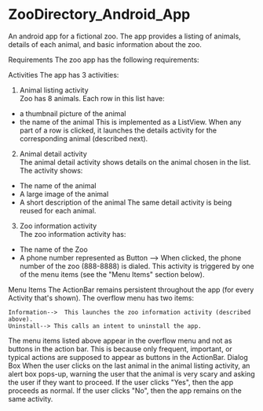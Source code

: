 # ZooDirectory_Android_App

An android app for a fictional zoo. The app provides a listing of animals, details of each animal, and basic information about the zoo.

Requirements
The zoo app has the following requirements:

Activities
The app has 3 activities:


1. Animal listing activity  
Zoo has 8 animals. Each row in this list have:
 * a thumbnail picture of the animal
 * the name of the animal
This is implemented as a ListView. When any part of a row is clicked, it launches the details activity for the corresponding animal (described next).

2. Animal detail activity  
The animal detail activity shows details on the animal chosen in the list. The activity shows:
 * The name of the animal
 * A large image of the animal
 * A short description of the animal
The same detail activity is being reused for each animal.

3. Zoo information activity  
The zoo information activity has:
 * The name of the Zoo
 * A phone number represented as Button --> When clicked, the phone number of the zoo (888-8888) is dialed.
This activity is triggered by one of the menu items (see the "Menu Items" section below).

Menu Items
The ActionBar remains persistent throughout the app (for every Activity that's shown). The overflow menu has two items:

    Information-->  This launches the zoo information activity (described above).
    Uninstall--> This calls an intent to uninstall the app. 

The menu items listed above appear in the overflow menu and not as buttons in the action bar. This is because only frequent, important, or typical actions are supposed to appear as buttons in the ActionBar.
Dialog Box
When the user clicks on the last animal in the animal listing activity, an alert box pops-up, warning the user that the animal is very scary and asking the user if they want to proceed. If the user clicks "Yes", then the app proceeds as normal. If the user clicks "No", then the app remains on the same activity.
